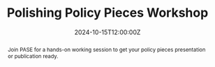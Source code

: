 ---
title: Polishing Policy Pieces Workshop

event: Polishing Policy Pieces Workshop
event_url: 

location: BMS JG32
address:
  street: 1275 Center Drive
  city: Gainesville
  region: FL
  postcode: '32611'
  country: United States

summary: Join us to get feedback on your policy pieces and work with other members to refine your work!
abstract: 'Join PASE for a hands-on working session to get your policy pieces presentation or publication ready.'

# Talk start and end times.
#   End time can optionally be hidden by prefixing the line with `#`.
date: '2024-10-15T12:00:00Z'
date_end: '2024-10-15T13:00:00Z'
all_day: false

# Schedule page publish date (NOT talk date).
publishDate: '2024-09-24T00:00:00Z'

authors: []
tags: []

# Is this a featured talk? (true/false)
featured: false

image:
  caption: ''
  focal_point: Right

url_code: ''
url_pdf: ''
url_slides: ''
url_video: ''

# Markdown Slides (optional).
#   Associate this talk with Markdown slides.
#   Simply enter your slide deck's filename without extension.
#   E.g. `slides = "example-slides"` references `content/slides/example-slides.md`.
#   Otherwise, set `slides = ""`.
slides:

# Projects (optional).
#   Associate this post with one or more of your projects.
#   Simply enter your project's folder or file name without extension.
#   E.g. `projects = ["internal-project"]` references `content/project/deep-learning/index.md`.
#   Otherwise, set `projects = []`.
projects:
---